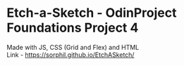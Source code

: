 # Etch-a-Sketch - OdinProject Foundations Project 4
Made with JS, CSS (Grid and Flex) and HTML  
Link - https://sorphil.github.io/EtchASketch/
